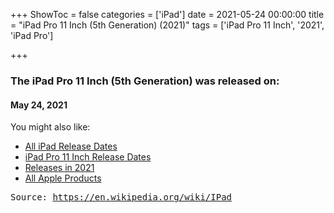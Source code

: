 +++
ShowToc = false
categories = ['iPad']
date = 2021-05-24 00:00:00
title = "iPad Pro 11 Inch (5th Generation) (2021)"
tags = ['iPad Pro 11 Inch', '2021', 'iPad Pro']

+++

### The iPad Pro 11 Inch (5th Generation) was released on: 
#### May 24, 2021


<!--more-->


    
You might also like:

- [All iPad Release Dates](https://AppleReleaseDate.com//categories/ipad/)
- [iPad Pro 11 Inch Release Dates](https://AppleReleaseDate.com//tags/ipad-pro-11-inch/)
- [Releases in 2021](https://AppleReleaseDate.com//tags/2021/)
- [All Apple Products](https://AppleReleaseDate.com//categories/)



<kbd> Source: https://en.wikipedia.org/wiki/IPad</kbd>

